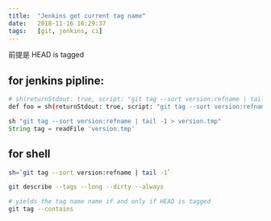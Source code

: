```yaml
---
title:  "Jenkins get current tag name"
date:   2018-11-16 16:29:37
tags:   [git, jenkins, ci]
---
```


前提是 HEAD is tagged

## for jenkins pipline: 
```sh
# sh(returnStdout: true, script: "git tag --sort version:refname | tail -1").trim()
def foo = sh(returnStdout: true, script: "git tag --sort version:refname | tail -1").trim()
```


```groovy
sh "git tag --sort version:refname | tail -1 > version.tmp"
String tag = readFile 'version.tmp'
```

## for shell

```sh
sh=`git tag --sort version:refname | tail -1`
```

```sh
git describe --tags --long --dirty --always
```

```sh
# yields the tag name name if and only if HEAD is tagged
git tag --contains
```